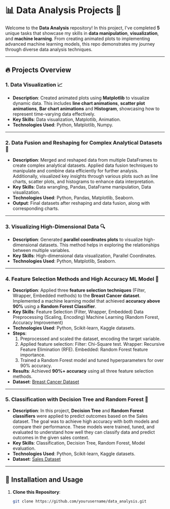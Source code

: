 # 📊 Data Analysis Projects 🚀

Welcome to the **Data Analysis** repository! In this project, I've completed **5** unique tasks that showcase my skills in **data manipulation**, **visualization**, and **machine learning**. From creating animated plots to implementing advanced machine learning models, this repo demonstrates my journey through diverse data analysis techniques.

---

## 🔥 Projects Overview

### 1. **Data Visualization** 📈
   - **Description**: Created animated plots using **Matplotlib** to visualize dynamic data. This includes **line chart animations**, **scatter plot animations**, **Bar chart animations** and **Histogram**, showcasing how to represent time-varying data effectively.
   - **Key Skills**: Data visualization, Matplotlib, Animation.
   - **Technologies Used**: Python, Matplotlib, Numpy.

---

### 2. **Data Fusion and Reshaping for Complex Analytical Datasets** 🔗
   - **Description**: Merged and reshaped data from multiple DataFrames to create complex analytical datasets. Applied data fusion techniques to manipulate and combine data efficiently for further analysis. Additionally, visualized key insights through various plots such as line charts, scatter plots, and histograms to enhance data interpretation.
   - **Key Skills**: Data wrangling, Pandas, DataFrame manipulation, Data visualization.
   - **Technologies Used**: Python, Pandas, Matplotlib, Seaborn.
   - **Output**: Final datasets after reshaping and data fusion, along with corresponding charts.

---

### 3. **Visualizing High-Dimensional Data** 🔍
   - **Description**: Generated **parallel coordinates plots** to visualize high-dimensional datasets. This method helps in exploring the relationships between multiple variables.
   - **Key Skills**: High-dimensional data visualization, Parallel Coordinates.
   - **Technologies Used**: Python, Matplotlib, Seaborn.

---

### 4. **Feature Selection Methods and High Accuracy ML Model** 🧠
   - **Description**: Applied three **feature selection techniques** (Filter, Wrapper, Embedded methods) to the **Breast Cancer dataset**. Implemented a machine learning model that achieved **accuracy above 90%** using a **Random Forest Classifier**.
   - **Key Skills**: Feature Selection (Filter, Wrapper, Embedded)
                     Data Preprocessing (Scaling, Encoding)
                     Machine Learning (Random Forest, Accuracy Improvement)
   - **Technologies Used**: Python, Scikit-learn, Kaggle datasets.
   - **Steps**:
     1. Preprocessed and scaled the dataset, encoding the target variable.
     2. Applied feature selection:
            Filter: Chi-Square test.
            Wrapper: Recursive Feature Elimination (RFE).
            Embedded: Random Forest feature importance.
     3. Trained a Random Forest model and tuned hyperparameters for over 90% accuracy.
   - **Results**:
      Achieved **90%+ accuracy** using all three feature selection methods.
   - **Dataset**: [Breast Cancer Dataset](https://www.kaggle.com/datasets/yasserh/breast-cancer-dataset)

---

### 5. **Classification with Decision Tree and Random Forest** 🌲
   - **Description**: In this project, **Decision Tree** and **Random Forest classifiers** were applied to predict outcomes based on the Sales dataset. The goal was to achieve high accuracy with both models and compare their performance. These models were trained, tuned, and evaluated to understand how well they can classify data and predict outcomes in the given sales context.
   - **Key Skills**: Classification, Decision Tree, Random Forest, Model evaluation.
   - **Technologies Used**: Python, Scikit-learn, Kaggle datasets.
   - **Dataset**: [Sales Dataset](https://www.kaggle.com/datasets/nishathakkar/100-sales)

---

## 🚀 Installation and Usage

1. **Clone this Repository**:
   ```bash
   git clone https://github.com/yourusername/data_analysis.git
